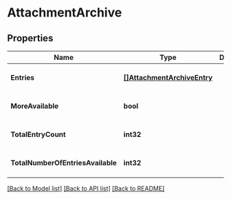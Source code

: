 # AttachmentArchive

## Properties
Name | Type | Description | Notes
------------ | ------------- | ------------- | -------------
**Entries** | [**[]AttachmentArchiveEntry**](AttachmentArchiveEntry.md) |  | [optional] [default to null]
**MoreAvailable** | **bool** |  | [optional] [default to null]
**TotalEntryCount** | **int32** |  | [optional] [default to null]
**TotalNumberOfEntriesAvailable** | **int32** |  | [optional] [default to null]

[[Back to Model list]](../README.md#documentation-for-models) [[Back to API list]](../README.md#documentation-for-api-endpoints) [[Back to README]](../README.md)

